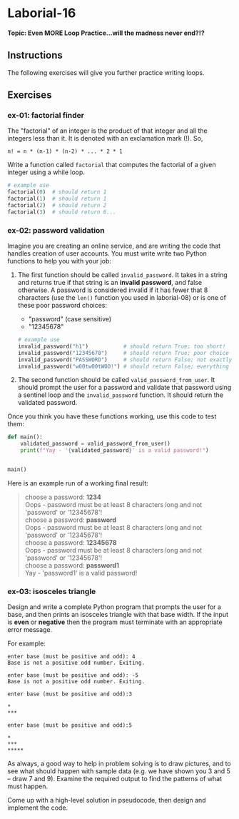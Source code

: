 # Laborial-16

**Topic: Even MORE Loop Practice...will the madness never end?!?**

## Instructions

The following exercises will give you further practice writing loops. 

## Exercises

### ex-01: factorial finder

The "factorial" of an integer is the product of that integer and all the integers less than it. It is denoted with an exclamation mark (!). So,

    n! = n * (n-1) * (n-2) * ... * 2 * 1
    
Write a function called `factorial` that computes the factorial of a given integer using a while loop. 

```python
# example use
factorial(0)  # should return 1
factorial(1)  # should return 1
factorial(2)  # should return 2
factorial(3)  # should return 6...
```

### ex-02: password validation

Imagine you are creating an online service, and are writing the code that handles creation of user accounts. 
You must write write two Python functions to help you with your job:

1. The first function should be called `invalid_password`. It takes in a string and returns true if that string is an **invalid password**, and false otherwise. A password is considered invalid if it has fewer that 8 characters (use the `len()` function you used in laborial-08) or is one of these poor password choices:  
     - "password"  (case sensitive)
     - "12345678"

    ```python
    # example use
    invalid_password("h1")           # should return True; too short!
    invalid_password("12345678")     # should return True; poor choice
    invalid_password("PASSWORD")     # should return False; not exactly "password"
    invalid_password("w00tw00tWOO!") # should return False; everything OK!
    ```

2. The second function should be called `valid_password_from_user`. It should prompt the user for a password and validate that password using a sentinel loop and the `invalid_password` function. It should return the validated password.


Once you think you have these functions working, use this code to test them:

```python
def main():
    validated_password = valid_password_from_user()
    print(f"Yay - '{validated_password}' is a valid password!")


main()
```

Here is an example run of a working final result:

> choose a password: **1234**  
> Oops - password must be at least 8 characters long and not 'password' or '12345678'!   
> choose a password: **password**  
> Oops - password must be at least 8 characters long and not 'password' or '12345678'!  
> choose a password: **12345678**  
> Oops - password must be at least 8 characters long and not 'password' or '12345678'!  
> choose a password: **password1**  
> Yay - 'password1' is a valid password!  
        
### ex-03: isosceles triangle

Design and write a complete Python program that prompts the user for a base, and then prints an isosceles triangle with that base width. If the input is **even** or **negative** then the program must terminate with an appropriate error message. 

For example:

```text
enter base (must be positive and odd): 4
Base is not a positive odd number. Exiting.
```

```text
enter base (must be positive and odd): -5
Base is not a positive odd number. Exiting.
```

```text
enter base (must be positive and odd):3

*
***
```

```text
enter base (must be positive and odd):5

*
***
*****
```

As always, a good way to help in problem solving is to draw pictures, and to see what should happen with sample data (e.g. we have shown you 3 and 5 – draw 7 and 9). Examine the required output to find the patterns of what must happen.

Come up with a high-level solution in pseudocode, then design and implement the code. 